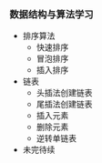 ### 数据结构与算法学习
  - 排序算法
    - 快速排序
    - 冒泡排序
    - 插入排序
  - 链表
    - 头插法创建链表
    - 尾插法创建链表
    - 插入元素
    - 删除元素
    - 逆转单链表
  - 未完待续
